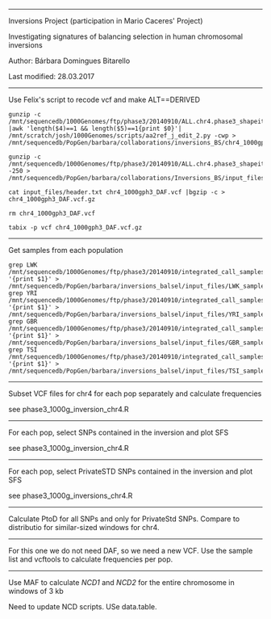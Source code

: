**********************************************************************************

Inversions Project (participation in Mario Caceres' Project)

Investigating signatures of balancing selection in human chromosomal inversions

Author: Bárbara Domingues Bitarello

Last modified: 28.03.2017

**********************************************************************************

Use Felix's script to recode vcf and make ALT==DERIVED


```
gunzip -c /mnt/sequencedb/1000Genomes/ftp/phase3/20140910/ALL.chr4.phase3_shapeit2_mvncall_integrated_v5.20130502.genotypes.vcf.gz |awk 'length($4)==1 && length($5)==1{print $0}'| /mnt/scratch/josh/1000Genomes/scripts/aa2ref_j_edit_2.py -cwp >  /mnt/sequencedb/PopGen/barbara/collaborations/inversions_BS/chr4_1000gph3_DAF.vcf

gunzip -c /mnt/sequencedb/1000Genomes/ftp/phase3/20140910/ALL.chr4.phase3_shapeit2_mvncall_integrated_v5.20130502.genotypes.vcf.gz|head -250 > /mnt/sequencedb/PopGen/barbara/collaborations/Inversions_BS/input_files/header.txt

cat input_files/header.txt chr4_1000gph3_DAF.vcf |bgzip -c > chr4_1000gph3_DAF.vcf.gz

rm chr4_1000gph3_DAF.vcf

tabix -p vcf chr4_1000gph3_DAF.vcf.gz 
```


************
Get samples from each population

```
grep LWK /mnt/sequencedb/1000Genomes/ftp/phase3/20140910/integrated_call_samples_v3.20130502.ALL.panel|awk '{print $1}' > /mnt/sequencedb/PopGen/barbara/inversions_balsel/input_files/LWK_samples.txt
grep YRI /mnt/sequencedb/1000Genomes/ftp/phase3/20140910/integrated_call_samples_v3.20130502.ALL.panel|awk '{print $1}' > /mnt/sequencedb/PopGen/barbara/inversions_balsel/input_files/YRI_samples.txt
grep GBR /mnt/sequencedb/1000Genomes/ftp/phase3/20140910/integrated_call_samples_v3.20130502.ALL.panel|awk '{print $1}' > /mnt/sequencedb/PopGen/barbara/inversions_balsel/input_files/GBR_samples.txt
grep TSI /mnt/sequencedb/1000Genomes/ftp/phase3/20140910/integrated_call_samples_v3.20130502.ALL.panel|awk '{print $1}' > /mnt/sequencedb/PopGen/barbara/inversions_balsel/input_files/TSI_samples.txt
```


***************************************************************************
Subset VCF files for chr4 for each pop separately and calculate frequencies

see phase3_1000g_inversion_chr4.R


**************************************************************************
For each pop, select SNPs contained in the inversion and plot SFS

see phase3_1000g_inversion_chr4.R



****************************************************************************
For each pop, select PrivateSTD SNPs contained in the inversion and plot SFS

see phase3_1000g_inversions_chr4.R


********************************************************************************************************************
Calculate PtoD for all SNPs and only for PrivateStd SNPs. Compare to distributio for similar-sized windows for chr4.
********************************************************************************************************************

For this one we do not need DAF, so we need a new VCF. Use the sample list and vcftools to calculate frequencies per pop.



********************************************************************************
Use MAF to calculate *NCD1* and *NCD2* for the entire chromosome in windows of 3 kb


Need to update NCD scripts. USe data.table.
